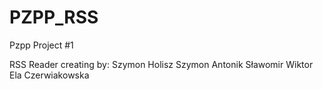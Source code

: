 # PZPP_RSS

Pzpp Project #1

RSS Reader creating by:
Szymon Holisz
Szymon Antonik
Sławomir Wiktor
Ela Czerwiakowska
